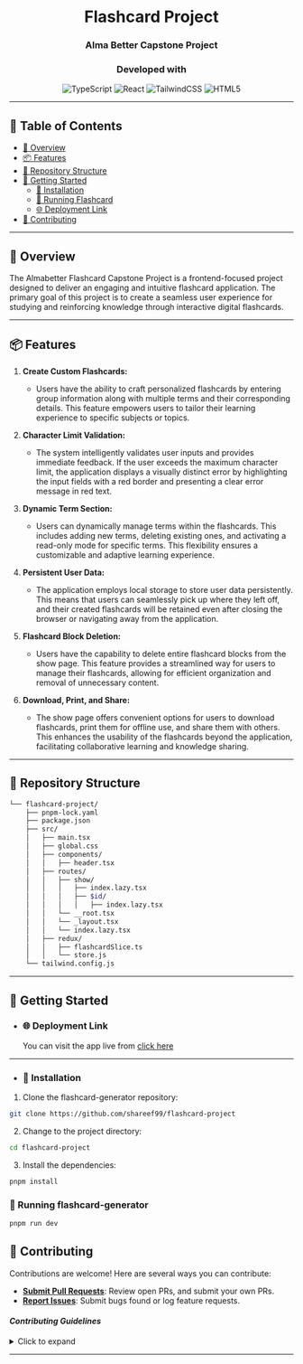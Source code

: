 <div align="center">
  <h1 align="center">
    <br> 
    Flashcard Project
  </h1>
  <h3>Alma Better Capstone Project</h3>
  <h3>Developed with</h3>

  <p align="center">
    <img src="https://shields.io/badge/TypeScript-3178C6?logo=TypeScript&logoColor=FFF&style=flat-square" alt="TypeScript" />
    <img src="https://img.shields.io/badge/React-61DAFB.svg?style=flat&logo=React&logoColor=black" alt="React" />
    <img src="https://img.shields.io/badge/tailwindcss-0F172A?&logo=tailwindcss" alt="TailwindCSS" />
    <img src="https://img.shields.io/badge/HTML5-E34F26.svg?style=flat&logo=HTML5&logoColor=white" alt="HTML5" />
  </p>
</div>

---

## 📖 Table of Contents

- [📍 Overview](#📍-overview)
- [📦 Features](#📦-features)
- [📂 Repository Structure](#📂-repository-structure)
- [🚀 Getting Started](#🚀-getting-started)
  - [🔧 Installation](#🔧-installation)
  - [🤖 Running Flashcard](#🤖-running-flashcard-generator)
  - [🌐 Deployment Link](#🌐-deployment-link)
- [🤝 Contributing](#🤝-contributing)

---

## 📍 Overview

The Almabetter Flashcard Capstone Project is a frontend-focused project designed to deliver an engaging and intuitive flashcard application. The primary goal of this project is to create a seamless user experience for studying and reinforcing knowledge through interactive digital flashcards.

---

## 📦 Features

1. **Create Custom Flashcards:**

   - Users have the ability to craft personalized flashcards by entering group information along with multiple terms and their corresponding details. This feature empowers users to tailor their learning experience to specific subjects or topics.

2. **Character Limit Validation:**

   - The system intelligently validates user inputs and provides immediate feedback. If the user exceeds the maximum character limit, the application displays a visually distinct error by highlighting the input fields with a red border and presenting a clear error message in red text.

3. **Dynamic Term Section:**

   - Users can dynamically manage terms within the flashcards. This includes adding new terms, deleting existing ones, and activating a read-only mode for specific terms. This flexibility ensures a customizable and adaptive learning experience.

4. **Persistent User Data:**

   - The application employs local storage to store user data persistently. This means that users can seamlessly pick up where they left off, and their created flashcards will be retained even after closing the browser or navigating away from the application.

5. **Flashcard Block Deletion:**

   - Users have the capability to delete entire flashcard blocks from the show page. This feature provides a streamlined way for users to manage their flashcards, allowing for efficient organization and removal of unnecessary content.

6. **Download, Print, and Share:**
   - The show page offers convenient options for users to download flashcards, print them for offline use, and share them with others. This enhances the usability of the flashcards beyond the application, facilitating collaborative learning and knowledge sharing.

---

## 📂 Repository Structure

```sh
└── flashcard-project/
    ├── pnpm-lock.yaml
    ├── package.json
    ├── src/
    │   ├── main.tsx
    │   ├── global.css
    │   ├── components/
    │   │   ├── header.tsx
    │   ├── routes/
    │   │   ├── show/
    │   │   │   ├── index.lazy.tsx
    │   │   │   ├── $id/
    │   │   │   │   ├── index.lazy.tsx
    │   │   └── __root.tsx
    │   │   └── _layout.tsx
    │   │   └── index.lazy.tsx
    │   ├── redux/
    │   │   ├── flashcardSlice.ts
    │   │   └── store.js
    └── tailwind.config.js
```

---

## 🚀 Getting Started

- ### 🌐 Deployment Link

  You can visit the app live from [click here](https://flashcard-project-almabetter.vercel.app/)

---

- ### 🔧 Installation

1. Clone the flashcard-generator repository:

```sh
git clone https://github.com/shareef99/flashcard-project
```

2. Change to the project directory:

```sh
cd flashcard-project
```

3. Install the dependencies:

```sh
pnpm install
```

### 🤖 Running flashcard-generator

```sh
pnpm run dev
```

## 🤝 Contributing

Contributions are welcome! Here are several ways you can contribute:

- **[Submit Pull Requests](https://github.com/shareef99/flashcard-project/pulls)**: Review open PRs, and submit your own PRs.
- **[Report Issues](https://github.com/shareef99/flashcard-project/issues)**: Submit bugs found or log feature requests.

#### _Contributing Guidelines_

<details closed>
  <summary>Click to expand</summary>

1. **Fork the Repository**: Start by forking the project repository to your GitHub account.
2. **Clone Locally**: Clone the forked repository to your local machine using a Git client.

   ```sh
   git clone <your-forked-repo-url>
   ```

3. **Create a New Branch**: Always work on a new branch, giving it a descriptive name.

   ```sh
   git checkout -b new-feature-x
   ```

4. **Make Your Changes**: Develop and test your changes locally.
5. **Commit Your Changes**: Commit with a clear and concise message describing your updates.

   ```sh
   git commit -m 'Implemented new feature x.'
   ```

6. **Push to GitHub**: Push the changes to your forked repository.

   ```sh
   git push origin new-feature-x
   ```

7. **Submit a Pull Request**: Create a PR against the original project repository. Clearly describe the changes and their motivations.

Once your PR is reviewed and approved, it will be merged into the main branch.

</details>

---
